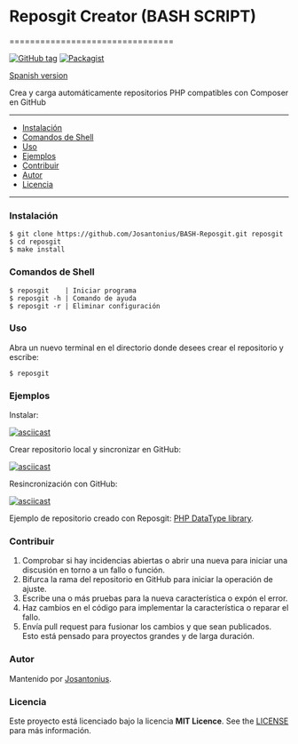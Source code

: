 # Reposgit Creator (BASH SCRIPT)
================================

[![GitHub tag](https://img.shields.io/badge/version-1.0.0-blue.svg)](https://github.com/Josantonius/BASH-Reposgit/tree/1.0.0) [![Packagist](https://img.shields.io/cocoapods/l/AFNetworking.svg)](https://github.com/Josantonius/BASH-Reposgit/blob/master/LICENSE) 

[Spanish version](README-ES.md)

Crea y carga automáticamente repositorios PHP compatibles con Composer en GitHub

---

- [Instalación](#instalación)
- [Comandos de Shell](#comandos-de-shell)
- [Uso](#uso)
- [Ejemplos](#ejemplos)
- [Contribuir](#contribuir)
- [Autor](#autor)
- [Licencia](#licencia)

---

### Instalación

    $ git clone https://github.com/Josantonius/BASH-Reposgit.git reposgit
    $ cd reposgit
	$ make install

### Comandos de Shell

    $ reposgit    | Iniciar programa
    $ reposgit -h | Comando de ayuda
    $ reposgit -r | Eliminar configuración

### Uso

Abra un nuevo terminal en el directorio donde desees crear el repositorio y escribe:

    $ reposgit

### Ejemplos

Instalar:


[![asciicast](https://asciinema.org/a/c4f5yu9qluhkeyioa7msryyu3.png)](https://asciinema.org/a/c4f5yu9qluhkeyioa7msryyu3)


Crear repositorio local y sincronizar en GitHub:


[![asciicast](https://asciinema.org/a/5tzihddizveqoflxlfa37guok.png)](https://asciinema.org/a/5tzihddizveqoflxlfa37guok)



Resincronización con GitHub:


[![asciicast](https://asciinema.org/a/4ad39f6akjh7w2r8zjcgxmymv.png)](https://asciinema.org/a/4ad39f6akjh7w2r8zjcgxmymv)


Ejemplo de repositorio creado con Reposgit: [PHP DataType library](https://github.com/Josantonius/PHP-DataType).

### Contribuir
1. Comprobar si hay incidencias abiertas o abrir una nueva para iniciar una discusión en torno a un fallo o función.
1. Bifurca la rama del repositorio en GitHub para iniciar la operación de ajuste.
1. Escribe una o más pruebas para la nueva característica o expón el error.
1. Haz cambios en el código para implementar la característica o reparar el fallo.
1. Envía pull request para fusionar los cambios y que sean publicados.
Esto está pensado para proyectos grandes y de larga duración.

### Autor

Mantenido por [Josantonius](https://github.com/Josantonius/).

### Licencia

Este proyecto está licenciado bajo la licencia **MIT Licence**. See the [LICENSE](LICENSE) para más información.